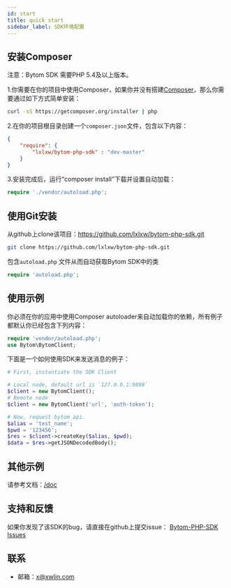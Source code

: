 ```yaml
---
id: start
title: quick start
sidebar_label: SDK环境配置
---
```


## 安装Composer

注意：Bytom SDK 需要PHP 5.4及以上版本。

1.你需要在你的项目中使用Composer，如果你并没有搭建[Composer](http://getcomposer.org/)，那么你需要通过如下方式简单安装：
```bash
curl -sS https://getcomposer.org/installer | php
```
2.在你的项目根目录创建一个`composer.json`文件，包含以下内容：
```json
{
    "require": {
        "lxlxw/bytom-php-sdk" : "dev-master"
    }
}
```
3.安装完成后，运行“composer install”下载并设置自动加载：
```php
require './vendor/autoload.php';
```
## 使用Git安装
从github上clone该项目：https://github.com/lxlxw/bytom-php-sdk.git
```bash
git clone https://github.com/lxlxw/bytom-php-sdk.git
```
包含`autoload.php` 文件从而自动获取Bytom SDK中的类

```php
require 'autoload.php';
```

## 使用示例

你必须在你的应用中使用Composer autoloader来自动加载你的依赖，所有例子都默认你已经包含下列内容：

```php
require 'vendor/autoload.php';
use Bytom\BytomClient;
```

下面是一个如何使用SDK来发送消息的例子：

```php
# First, instantiate the SDK Client

# Local node, default url is `127.0.0.1:9888`
$client = new BytomClient();
# Remote node
$client = new BytomClient('url', 'auth-token');

# Now, request bytom api.
$alias = 'test_name';
$pwd = '123456';
$res = $client->createKey($alias, $pwd);
$data = $res->getJSONDecodedBody();
```

## 其他示例

请参考文档：[/doc](doc/index.md)

## 支持和反馈

如果你发现了该SDK的bug，请直接在github上提交issue：
[Bytom-PHP-SDK Issues](https://github.com/lxlxw/bytom-php-sdk/issues)

## 联系

- 邮箱：<x@xwlin.com>